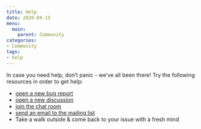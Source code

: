 ```yaml
---
title: Help
date: 2020-04-13
menu:
  main:
    parent: Community
categories:
- Community
tags:
- help
---
```


In case you need help, don’t panic - we’ve all been there! Try the following resources in order to get help:

- [open a new bug report](https://github.com/metio/yosql/issues/new?assignees=sebhoss)
- [open a new discussion](https://github.com/metio/yosql/discussions)
- [join the chat room](https://matrix.to/#/#yosql:matrix.org)
- [send an email to the mailing list](https://metio.groups.io/g/yosql/topics)
- Take a walk outside & come back to your issue with a fresh mind
